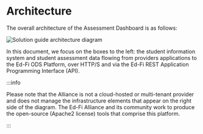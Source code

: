 # Architecture

The overall architecture of the Assessment Dashboard is as follows:

![Solution guide architecture diagram](https://edfidocs.blob.core.windows.net/$web/img/getting-started/solution-guides/assessment-solution-guide/assessment-solution-guide-architecture.webp)

In this document, we focus on the boxes to the left: the student information
system and student assessment data flowing from providers applications to the
Ed-Fi ODS Platform, over HTTP/S and via the Ed-Fi REST Application Programming
Interface (API).

:::info

Please note that the Alliance is not a cloud-hosted or multi-tenant provider and
does not manage the infrastructure elements that appear on the right side of the
diagram. The Ed-Fi Alliance and its community work to produce the open-source
(Apache2 license) tools that comprise this platform.

:::
